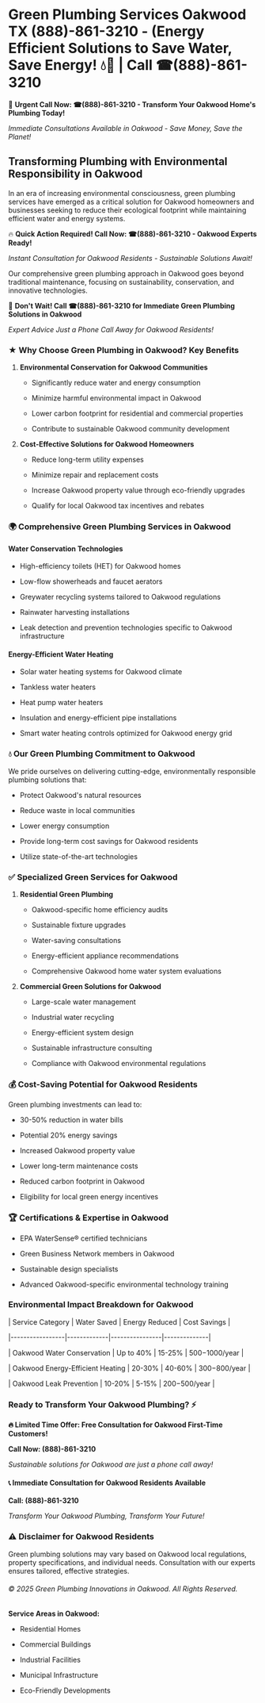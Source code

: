 # Green Plumbing Services Oakwood TX (888)-861-3210 - (Energy Efficient Solutions to Save Water, Save Energy! 💧🌿 | Call ☎(888)-861-3210

🚨 **Urgent Call Now: ☎(888)-861-3210 - Transform Your Oakwood Home's Plumbing Today!**
*Immediate Consultations Available in Oakwood - Save Money, Save the Planet!*

## Transforming Plumbing with Environmental Responsibility in Oakwood

In an era of increasing environmental consciousness, green plumbing services have emerged as a critical solution for Oakwood homeowners and businesses seeking to reduce their ecological footprint while maintaining efficient water and energy systems. 

🔥 **Quick Action Required! Call Now: ☎(888)-861-3210 - Oakwood Experts Ready!**
*Instant Consultation for Oakwood Residents - Sustainable Solutions Await!*

Our comprehensive green plumbing approach in Oakwood goes beyond traditional maintenance, focusing on sustainability, conservation, and innovative technologies.

🚨 **Don't Wait! Call ☎(888)-861-3210 for Immediate Green Plumbing Solutions in Oakwood**
*Expert Advice Just a Phone Call Away for Oakwood Residents!*

### ★ Why Choose Green Plumbing in Oakwood? Key Benefits

1. **Environmental Conservation for Oakwood Communities** 
   - Significantly reduce water and energy consumption
   - Minimize harmful environmental impact in Oakwood
   - Lower carbon footprint for residential and commercial properties
   - Contribute to sustainable Oakwood community development

2. **Cost-Effective Solutions for Oakwood Homeowners** 
   - Reduce long-term utility expenses
   - Minimize repair and replacement costs
   - Increase Oakwood property value through eco-friendly upgrades
   - Qualify for local Oakwood tax incentives and rebates

### 🌍 Comprehensive Green Plumbing Services in Oakwood

#### Water Conservation Technologies
- High-efficiency toilets (HET) for Oakwood homes
- Low-flow showerheads and faucet aerators
- Greywater recycling systems tailored to Oakwood regulations
- Rainwater harvesting installations
- Leak detection and prevention technologies specific to Oakwood infrastructure

#### Energy-Efficient Water Heating
- Solar water heating systems for Oakwood climate
- Tankless water heaters
- Heat pump water heaters
- Insulation and energy-efficient pipe installations
- Smart water heating controls optimized for Oakwood energy grid

### 💧 Our Green Plumbing Commitment to Oakwood

We pride ourselves on delivering cutting-edge, environmentally responsible plumbing solutions that:
- Protect Oakwood's natural resources
- Reduce waste in local communities
- Lower energy consumption
- Provide long-term cost savings for Oakwood residents
- Utilize state-of-the-art technologies

### ✅ Specialized Green Services for Oakwood

1. **Residential Green Plumbing**
   - Oakwood-specific home efficiency audits
   - Sustainable fixture upgrades
   - Water-saving consultations
   - Energy-efficient appliance recommendations
   - Comprehensive Oakwood home water system evaluations

2. **Commercial Green Solutions for Oakwood**
   - Large-scale water management
   - Industrial water recycling
   - Energy-efficient system design
   - Sustainable infrastructure consulting
   - Compliance with Oakwood environmental regulations

### 💰 Cost-Saving Potential for Oakwood Residents

Green plumbing investments can lead to:
- 30-50% reduction in water bills
- Potential 20% energy savings
- Increased Oakwood property value
- Lower long-term maintenance costs
- Reduced carbon footprint in Oakwood
- Eligibility for local green energy incentives

### 🏆 Certifications & Expertise in Oakwood

- EPA WaterSense® certified technicians
- Green Business Network members in Oakwood
- Sustainable design specialists
- Advanced Oakwood-specific environmental technology training

### Environmental Impact Breakdown for Oakwood

| Service Category | Water Saved | Energy Reduced | Cost Savings |
|-----------------|-------------|----------------|--------------|
| Oakwood Water Conservation | Up to 40% | 15-25% | $500-$1000/year |
| Oakwood Energy-Efficient Heating | 20-30% | 40-60% | $300-$800/year |
| Oakwood Leak Prevention | 10-20% | 5-15% | $200-$500/year |

### Ready to Transform Your Oakwood Plumbing? ⚡

**🔥 Limited Time Offer: Free Consultation for Oakwood First-Time Customers!**

**Call Now: (888)-861-3210**
*Sustainable solutions for Oakwood are just a phone call away!*

#### 📞 Immediate Consultation for Oakwood Residents Available

**Call: (888)-861-3210**
*Transform Your Oakwood Plumbing, Transform Your Future!*

### ⚠️ Disclaimer for Oakwood Residents

Green plumbing solutions may vary based on Oakwood local regulations, property specifications, and individual needs. Consultation with our experts ensures tailored, effective strategies.

###### © 2025 Green Plumbing Innovations in Oakwood. All Rights Reserved.

**Service Areas in Oakwood:** 
- Residential Homes
- Commercial Buildings
- Industrial Facilities
- Municipal Infrastructure
- Eco-Friendly Developments